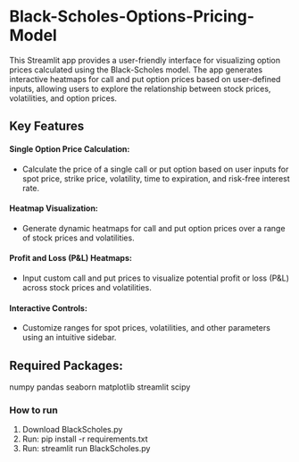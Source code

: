 # Black-Scholes-Options-Pricing-Model
This Streamlit app provides a user-friendly interface for visualizing option prices calculated using the Black-Scholes model. The app generates interactive heatmaps for call and put option prices based on user-defined inputs, allowing users to explore the relationship between stock prices, volatilities, and option prices.

## Key Features
#### Single Option Price Calculation:
- Calculate the price of a single call or put option based on user inputs for spot price, strike price, volatility, time to expiration, and risk-free interest rate.

#### Heatmap Visualization:
- Generate dynamic heatmaps for call and put option prices over a range of stock prices and volatilities.

#### Profit and Loss (P&L) Heatmaps:
- Input custom call and put prices to visualize potential profit or loss (P&L) across stock prices and volatilities.

#### Interactive Controls:
- Customize ranges for spot prices, volatilities, and other parameters using an intuitive sidebar.

## Required Packages:
numpy pandas seaborn matplotlib streamlit scipy

### How to run
1. Download BlackScholes.py
2. Run: pip install -r requirements.txt
3. Run: streamlit run BlackScholes.py


